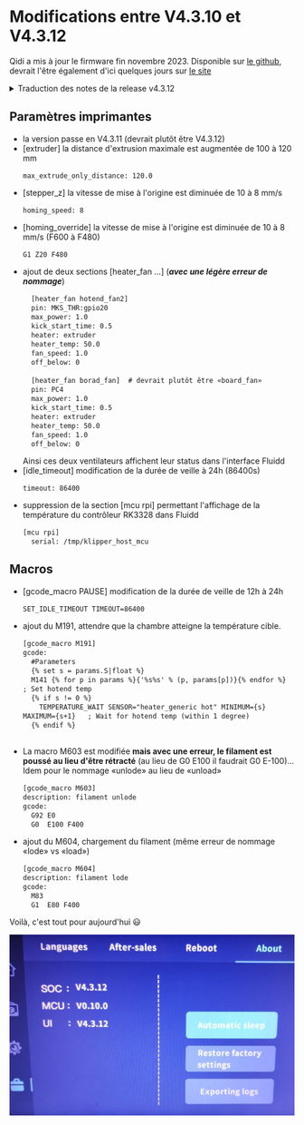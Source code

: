 # Modifications entre V4.3.10 et V4.3.12

Qidi a mis à jour le firmware fin novembre 2023. Disponible sur [le github](https://github.com/QIDITECH/QIDI_MAX3/releases/tag/Max3_V4.3.12), devrait l'être également d'ici quelques jours sur [le site](https://qidi3d.com/pages/software-firmware)

<details><summary>Traduction des notes de la release v4.3.12</summary><p>

MISE À JOUR DES FONCTIONNALITÉS

- Amélioration du chargement/déchargement du filament pendant l'impression : Modification de la logique de chargement et de déchargement du filament. Pour le déchargement, une invite à couper le filament est affichée.
- Modification des distances de chargement du filament : Les options pour les distances de chargement de filament sont maintenant 20mm, 50mm et 100mm.
- Suppression des fichiers de cache d'impression précédents lors de la mise à jour : la mise à jour supprime désormais automatiquement les fichiers de cache d'impression précédemment stockés.
- Mise à jour des paramètres de sauvegarde par défaut : Par défaut, la détection de présence du filament sera activée après la mise à jour.
- Préservation des valeurs de compensation d'origine (zoffset) : Les valeurs de compensation dans klipper_config/configuration seront conservées après la mise à jour.
- Suppression de la dernière distance de déplacement dans l'enregistrement du nivellement : Le processus de nivellement démarre désormais à partir d'une distance de déplacement nulle.
- Modifications de la fonctionnalité WIFI cachée : L'interface comprend désormais une option permettant de saisir un réseau WIFI caché.

MISE À JOUR DE L'INTERFACE UTILISATEUR

- Modifications de l'interface utilisateur pour la détection de présence du filament : Modification des icônes de l'interface correspondant à l'état d'activation/désactivation pendant l'impression.
- Notification de mémoire pleine : Ajout d'une notification lorsque la mémoire est pleine.
- Ajout d'une interface de "mise à jour" : Ajout d'un écran d'interface qui s'affiche pendant les mises à jour.

CORRECTION DE BOGUES

- Correction de l'écran figé après la séquence de nivellement : Suppression de la vérification conditionnelle après avoir appuyé sur le bouton, permettant une transition inconditionnelle vers l'écran suivant.

</details>

## Paramètres imprimantes

- la version passe en V4.3.11 (devrait plutôt être V4.3.12)
- [extruder] la distance d'extrusion maximale est augmentée de 100 à 120 mm
  ```
  max_extrude_only_distance: 120.0
  ```
- [stepper_z] la vitesse de mise à l'origine est diminuée de 10 à 8 mm/s
  ```
  homing_speed: 8
  ```
- [homing_override] la vitesse de mise à l'origine est diminuée de 10 à 8 mm/s (F600 à F480)
  ```
  G1 Z20 F480 
  ```
- ajout de deux sections [heater_fan …] (***avec une légère erreur de nommage***)
  ```
 	[heater_fan hotend_fan2] 		 
	pin: MKS_THR:gpio20 		 
	max_power: 1.0 		 
	kick_start_time: 0.5 		 
	heater: extruder 		 
	heater_temp: 50.0 		 
	fan_speed: 1.0 		 
	off_below: 0 		 
	  		 
	[heater_fan borad_fan] 	# devrait plutôt être «board_fan»	 
	pin: PC4 		 
	max_power: 1.0 		 
	kick_start_time: 0.5 		 
	heater: extruder 		 
	heater_temp: 50.0 		 
	fan_speed: 1.0 		 
	off_below: 0
  ```
  Ainsi ces deux ventilateurs affichent leur status dans l'interface Fluidd
- [idle_timeout] modification de la durée de veille à 24h (86400s)
  ```
  timeout: 86400
  ```
- suppression de la section [mcu rpi] permettant l'affichage de la température du contrôleur RK3328 dans Fluidd
  ```
  [mcu rpi]
	serial: /tmp/klipper_host_mcu
  ```
               
## Macros

- [gcode_macro PAUSE] modification de la durée de veille de 12h à 24h
  ```
  SET_IDLE_TIMEOUT TIMEOUT=86400 
  ```
- ajout du M191, attendre que la chambre atteigne la température cible.
  ```
  [gcode_macro M191] 		 
  gcode:
    #Parameters 		 
    {% set s = params.S|float %} 		       		 
    M141 {% for p in params %}{'%s%s' % (p, params[p])}{% endfor %}  ; Set hotend temp 		 
    {% if s != 0 %} 		 
      TEMPERATURE_WAIT SENSOR="heater_generic hot" MINIMUM={s} MAXIMUM={s+1}   ; Wait for hotend temp (within 1 degree) 		 
    {% endif %}       		 
	
  ```
- La macro M603 est modifiée **mais avec une erreur, le filament est poussé au lieu d'être rétracté** (au lieu de G0 E100 il faudrait G0 E-100)… Idem pour le nommage «unlode» au lieu de «unload»
  ```
  [gcode_macro M603]
  description: filament unlode
  gcode:
    G92 E0
    G0  E100 F400
  ```
- ajout du M604, chargement du filament (même erreur de nommage «lode» vs «load»)
  ```
  [gcode_macro M604] 		 
  description: filament lode 		 
  gcode: 		 
    M83 		 
    G1  E80 F400
  ```      

Voilà, c'est tout pour aujourd'hui :smiley:

![V4.3.12](../Images/maj-4312.jpg)
